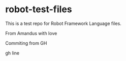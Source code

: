 # robot-test-files

This is a test repo for Robot Framework Language files.

From Amandus with love

Commiting from GH

gh line

